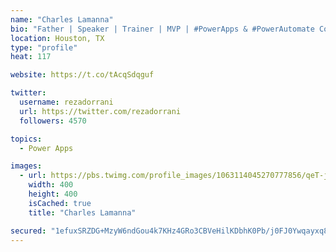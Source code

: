 ```yaml
---
name: "Charles Lamanna"
bio: "Father | Speaker | Trainer | MVP | #PowerApps & #PowerAutomate Community Super User | YouTuber Right-pointing triangle http://youtube.com/c/rezadorrani | Learn - Share - Clockwise rightwards and leftwards open circle arrows"
location: Houston, TX
type: "profile"
heat: 117

website: https://t.co/tAcqSdqguf

twitter:
  username: rezadorrani
  url: https://twitter.com/rezadorrani
  followers: 4570

topics:
  - Power Apps

images:
  - url: https://pbs.twimg.com/profile_images/1063114045270777856/qeT-jpWr_400x400.jpg
    width: 400
    height: 400
    isCached: true
    title: "Charles Lamanna"

secured: "1efuxSRZDG+MzyW6ndGou4k7KHz4GRo3CBVeHilKDbhK0Pb/j0FJ0Ywqayxq8h9WgD4c+AzeUOdjjpM7LAvHmPyPnVaaFCQVJQ2RBIfCqHTp+Q4BQg4FkQCGOWOVm6yTu0s/a5qOR92il4/3uabtjqnxRdDbksHmh1j2h9MkAyuOrsTVFwuilNzLlVQP0QGGvbwo7Etcr/UJE0Y4/CLxnSjA7lTsUtU4z8dJ7bKK7o0ejxT9H/cie970/OZgIBbAGOSYzWEtRMUMwrPYQ+kJCc8Q6/bkqeqBWHKVJCDF5K0zdvTD9mZnud9/jCBtcsYyM1RU7n3gBty9sg6c3d2KNlpeg3zX13XBouxeKV0W7wUkbxMCLy43RqSSLbSN+7iUXH6G6VtLqSkAJLhWbXMzuR7SA6o82E8bFoRbCBCAnn0=;SU0FvqZL58848ROdnh9BXw=="
---
```


